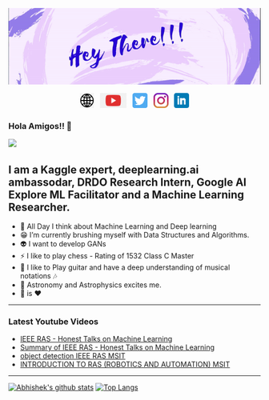 <p align='center'>
<img src="https://github.com/abhishek-parashar/abhishek-parashar/blob/master/icon/profile.gif?raw=true">
</p>


<p align='center'>
<a href="https://abhishek-parashar.github.io/"><img height="30" src="https://github.com/abhishek-parashar/abhishek-parashar/blob/master/icon/website.png?raw=true"></a>&nbsp;&nbsp;
<a href="https://www.youtube.com/channel/UCM8g23a3X-cYaIn3d7SK_dg?view_as=subscriber"><img height="30" src="https://github.com/abhishek-parashar/abhishek-parashar/blob/master/icon/youtube.png?raw=true"></a>&nbsp;&nbsp;
<a href="https://twitter.com/_abhiparashar"><img height="30" src="https://github.com/abhishek-parashar/abhishek-parashar/blob/master/icon/twitter.png?raw=true"></a>&nbsp;&nbsp;
<a href="https://www.instagram.com/_abhishek.parashar__/"><img height="30" src="https://github.com/abhishek-parashar/abhishek-parashar/blob/master/icon/instagram.jpg?raw=true"></a>&nbsp;&nbsp;
<a href="https://www.linkedin.com/in/abhishek-parashar-3a9218150/"><img height="30" src="https://github.com/abhishek-parashar/abhishek-parashar/blob/master/icon/linkedin.png?raw=true"></a>
</p>

### Hola Amigos!! 👋

![](https://komarev.com/ghpvc/?username=abhishek-parashar)

**I am a Kaggle expert, deeplearning.ai ambassodar, DRDO Research Intern, Google AI Explore ML Facilitator and a Machine Learning Researcher.**
---
- :thought_balloon: All Day I think about Machine Learning and Deep learning
- :grin: I’m currently brushing myself with Data Structures and Algorithms.
- :alien: I want to develop GANs 
- ⚡ I like to play chess - Rating of 1532 Class C Master
- :guitar: I like to Play guitar and have a deep understanding of musical notations :notes: 
- :telescope: Astronomy and Astrophysics excites me. 
- :pizza: is :heart:
---
### Latest Youtube Videos 
<!-- Youtube:START -->
- [IEEE RAS - Honest Talks on Machine Learning](https://www.youtube.com/watch?v=tJ5Ky-hVaSI)
- [Summary of IEEE RAS - Honest Talks on Machine Learning](https://www.youtube.com/watch?v=LcpEJ9eXLP0)
- [object detection IEEE RAS MSIT](https://www.youtube.com/watch?v=y5PC9xxqRJw)
- [INTRODUCTION TO RAS (ROBOTICS AND AUTOMATION) MSIT](https://www.youtube.com/watch?v=7wXmKvj-Emg)
<!-- Youtube:END -->

---
[![Abhishek's github stats](https://github-readme-stats.vercel.app/api?username=abhishek-parashar&count_private=true&show_icons=true)](https://github.com/abhishek-parashar/github-readme-stats)
[![Top Langs](https://github-readme-stats.vercel.app/api/top-langs/?username=abhishek-parashar&layout=compact)](https://github.com/abhishek-parashar/github-readme-stats)

